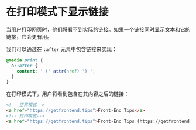 # 在打印模式下显示链接

当用户打印网页时，他们将看不到实际的链接。如果一个链接同时显示文本和它的链接，它会更有用。

我们可以通过在 `:after` 元素中包含链接来实现：

```css
@media print {
  a::after {
    content: ' (' attr(href) ') ';
  }
}
```

在打印模式下，用户将看到包含在其内容之后的链接：

```html
<!-- 正常模式-->
<a href="https://getfrontend.tips">Front-End Tips</a>
<!-- 打印模式-->
<a href="https://getfrontend.tips">Front-End Tips (https://getfrontend.tips)</a>
```
